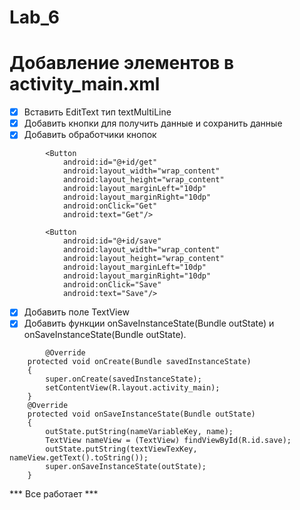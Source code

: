 # Lab_6
**Добавление элементов в activity_main.xml**
===========
- [X] Вставить EditText тип textMultiLine
- [X] Добавить кнопки для получить данные и сохранить данные
- [X] Добавить обработчики кнопок
```
        <Button
            android:id="@+id/get"
            android:layout_width="wrap_content"
            android:layout_height="wrap_content"
            android:layout_marginLeft="10dp"
            android:layout_marginRight="10dp"
            android:onClick="Get"
            android:text="Get"/>

        <Button
            android:id="@+id/save"
            android:layout_width="wrap_content"
            android:layout_height="wrap_content"
            android:layout_marginLeft="10dp"
            android:layout_marginRight="10dp"
            android:onClick="Save"
            android:text="Save"/>
```
- [X] Добавить поле TextView
- [X] Добавить функции onSaveInstanceState(Bundle outState) и onSaveInstanceState(Bundle outState).
```
        @Override
    protected void onCreate(Bundle savedInstanceState)
    {
        super.onCreate(savedInstanceState);
        setContentView(R.layout.activity_main);
    }
    @Override
    protected void onSaveInstanceState(Bundle outState)
    {
        outState.putString(nameVariableKey, name);
        TextView nameView = (TextView) findViewById(R.id.save);
        outState.putString(textViewTexKey, nameView.getText().toString());
        super.onSaveInstanceState(outState);
    }
``` 
*** Все работает ***

